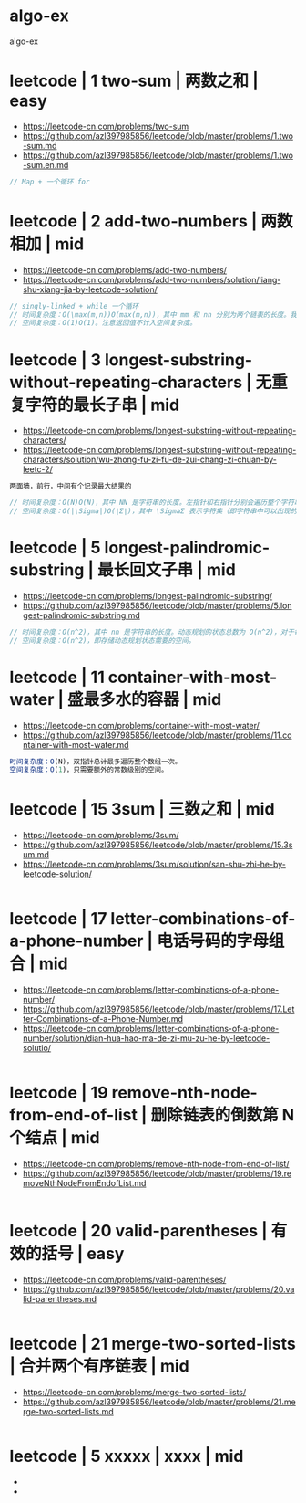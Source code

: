 # algo-ex
algo-ex


# leetcode | 1 two-sum | 两数之和 | easy
- https://leetcode-cn.com/problems/two-sum
- https://github.com/azl397985856/leetcode/blob/master/problems/1.two-sum.md
- https://github.com/azl397985856/leetcode/blob/master/problems/1.two-sum.en.md
``` js
// Map + 一个循环 for
```


# leetcode | 2 add-two-numbers | 两数相加 | mid
- https://leetcode-cn.com/problems/add-two-numbers/
- https://leetcode-cn.com/problems/add-two-numbers/solution/liang-shu-xiang-jia-by-leetcode-solution/

``` js
// singly-linked + while 一个循环
// 时间复杂度：O(\max(m,n))O(max(m,n))，其中 mm 和 nn 分别为两个链表的长度。我们要遍历两个链表的全部位置，而处理每个位置只需要 O(1)O(1) 的时间。
// 空间复杂度：O(1)O(1)。注意返回值不计入空间复杂度。
```



# leetcode | 3 longest-substring-without-repeating-characters | 无重复字符的最长子串 | mid
- https://leetcode-cn.com/problems/longest-substring-without-repeating-characters/
- https://leetcode-cn.com/problems/longest-substring-without-repeating-characters/solution/wu-zhong-fu-zi-fu-de-zui-chang-zi-chuan-by-leetc-2/
``` js
两面墙，前行，中间有个记录最大结果的

// 时间复杂度：O(N)O(N)，其中 NN 是字符串的长度。左指针和右指针分别会遍历整个字符串一次。
// 空间复杂度：O(|\Sigma|)O(∣Σ∣)，其中 \SigmaΣ 表示字符集（即字符串中可以出现的字符），|\Sigma|∣Σ∣ 表示字符集的大小。在本题中没有明确说明字符集，因此可以默认为所有 ASCII 码在 [0, 128)[0,128) 内的字符，即 |\Sigma| = 128∣Σ∣=128。我们需要用到哈希集合来存储出现过的字符，而字符最多有 |\Sigma|∣Σ∣ 个，因此空间复杂度为 O(|\Sigma|)O(∣Σ∣)。
```



# leetcode | 5 longest-palindromic-substring | 最长回文子串 | mid
- https://leetcode-cn.com/problems/longest-palindromic-substring/
- https://github.com/azl397985856/leetcode/blob/master/problems/5.longest-palindromic-substring.md
``` js
// 时间复杂度：O(n^2)，其中 nn 是字符串的长度。动态规划的状态总数为 O(n^2)，对于每个状态，我们需要转移的时间为 O(1)。
// 空间复杂度：O(n^2)，即存储动态规划状态需要的空间。

```

# leetcode | 11 container-with-most-water | 盛最多水的容器 | mid
- https://leetcode-cn.com/problems/container-with-most-water/
- https://github.com/azl397985856/leetcode/blob/master/problems/11.container-with-most-water.md
``` js
时间复杂度：O(N)，双指针总计最多遍历整个数组一次。
空间复杂度：O(1)，只需要额外的常数级别的空间。
```

# leetcode | 15 3sum | 三数之和 | mid
- https://leetcode-cn.com/problems/3sum/
- https://github.com/azl397985856/leetcode/blob/master/problems/15.3sum.md
- https://leetcode-cn.com/problems/3sum/solution/san-shu-zhi-he-by-leetcode-solution/
``` js
```

# leetcode | 17 letter-combinations-of-a-phone-number | 电话号码的字母组合 | mid
- https://leetcode-cn.com/problems/letter-combinations-of-a-phone-number/
- https://github.com/azl397985856/leetcode/blob/master/problems/17.Letter-Combinations-of-a-Phone-Number.md
- https://leetcode-cn.com/problems/letter-combinations-of-a-phone-number/solution/dian-hua-hao-ma-de-zi-mu-zu-he-by-leetcode-solutio/
``` js
```

# leetcode | 19 remove-nth-node-from-end-of-list | 删除链表的倒数第 N 个结点 | mid
- https://leetcode-cn.com/problems/remove-nth-node-from-end-of-list/
- https://github.com/azl397985856/leetcode/blob/master/problems/19.removeNthNodeFromEndofList.md
``` js
```


# leetcode | 20 valid-parentheses | 有效的括号 | easy
- https://leetcode-cn.com/problems/valid-parentheses/
- https://github.com/azl397985856/leetcode/blob/master/problems/20.valid-parentheses.md
``` js
```

# leetcode | 21 merge-two-sorted-lists | 合并两个有序链表 | mid
- https://leetcode-cn.com/problems/merge-two-sorted-lists/
- https://github.com/azl397985856/leetcode/blob/master/problems/21.merge-two-sorted-lists.md
``` js
```



# leetcode | 5 xxxxx | xxxx | mid
- 
- 
``` js
```
